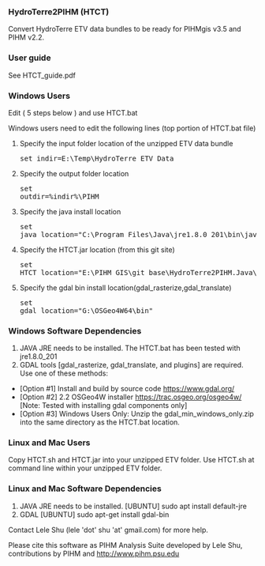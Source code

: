 ### HydroTerre2PIHM (HTCT) 
Convert HydroTerre ETV data bundles to be ready for PIHMgis v3.5 and PIHM v2.2.

### User guide
See HTCT_guide.pdf

### Windows Users
Edit ( 5 steps below ) and use HTCT.bat

Windows users need to edit the following lines (top portion of HTCT.bat file)
1. Specify the input folder location of the unzipped ETV data bundle<pre class="tab">set indir=E:\Temp\HydroTerre_ETV_Data</pre>
2. Specify the output folder location<pre class="tab">set outdir=%indir%\PIHM</pre>
3. Specify the java install location<pre class="tab">set java_location="C:\Program Files\Java\jre1.8.0_201\bin\java"</pre>
4. Specify the HTCT.jar location (from this git site)<pre class="tab">set HTCT_location="E:\PIHM_GIS\git_base\HydroTerre2PIHM.Java\HTCT.jar"</pre>
5. Specify the gdal bin install location(gdal_rasterize,gdal_translate)<pre class="tab">set gdal_location="G:\OSGeo4W64\bin"</pre>

### Windows Software Dependencies
1. JAVA JRE needs to be installed. The HTCT.bat has been tested with jre1.8.0_201
2. GDAL tools [gdal_rasterize, gdal_translate, and plugins] are required. Use one of these methods:
- [Option #1] Install and build by source code https://www.gdal.org/
- [Option #2] 2.2 OSGeo4W installer https://trac.osgeo.org/osgeo4w/ [Note: Tested with installing gdal components only]
- [Option #3] Windows Users Only: Unzip the gdal_min_windows_only.zip into the same directory as the HTCT.bat location.

### Linux and Mac Users
Copy HTCT.sh and HTCT.jar into your unzipped ETV folder.
Use HTCT.sh at command line within your unzipped ETV folder.


### Linux and Mac Software Dependencies
1. JAVA JRE needs to be installed. [UBUNTU] sudo apt install default-jre
2. GDAL [UBUNTU] sudo apt-get install gdal-bin

Contact Lele Shu (lele 'dot' shu 'at' gmail.com) for more help.

Please cite this software as PIHM Analysis Suite developed by Lele Shu, contributions by PIHM and http://www.pihm.psu.edu
